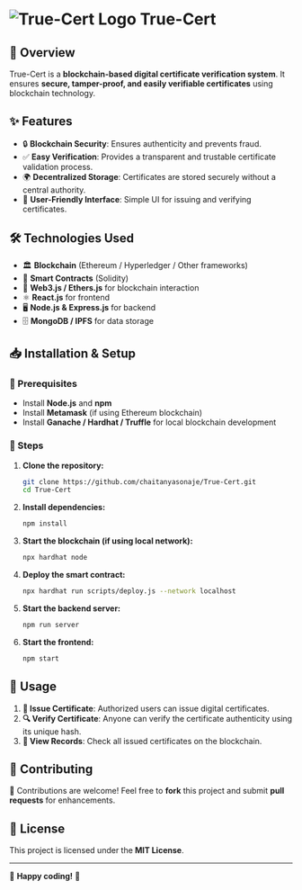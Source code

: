 # ![True-Cert Logo](https://your-logo-url.com/logo.png) True-Cert

## 🚀 Overview
True-Cert is a **blockchain-based digital certificate verification system**. It ensures **secure, tamper-proof, and easily verifiable certificates** using blockchain technology.

## ✨ Features
- 🔒 **Blockchain Security**: Ensures authenticity and prevents fraud.
- ✅ **Easy Verification**: Provides a transparent and trustable certificate validation process.
- 🌍 **Decentralized Storage**: Certificates are stored securely without a central authority.
- 🎨 **User-Friendly Interface**: Simple UI for issuing and verifying certificates.

## 🛠 Technologies Used
- 🏛 **Blockchain** (Ethereum / Hyperledger / Other frameworks)
- 📜 **Smart Contracts** (Solidity)
- 🔗 **Web3.js / Ethers.js** for blockchain interaction
- ⚛️ **React.js** for frontend
- 🖥 **Node.js & Express.js** for backend
- 🗄 **MongoDB / IPFS** for data storage

## 📥 Installation & Setup
### 🔹 Prerequisites
- Install **Node.js** and **npm**
- Install **Metamask** (if using Ethereum blockchain)
- Install **Ganache / Hardhat / Truffle** for local blockchain development

### 🔹 Steps
1. **Clone the repository:**
   ```sh
   git clone https://github.com/chaitanyasonaje/True-Cert.git
   cd True-Cert
   ```
2. **Install dependencies:**
   ```sh
   npm install
   ```
3. **Start the blockchain (if using local network):**
   ```sh
   npx hardhat node
   ```
4. **Deploy the smart contract:**
   ```sh
   npx hardhat run scripts/deploy.js --network localhost
   ```
5. **Start the backend server:**
   ```sh
   npm run server
   ```
6. **Start the frontend:**
   ```sh
   npm start
   ```

## 🎯 Usage
1. **📜 Issue Certificate**: Authorized users can issue digital certificates.
2. **🔍 Verify Certificate**: Anyone can verify the certificate authenticity using its unique hash.
3. **📂 View Records**: Check all issued certificates on the blockchain.

## 🤝 Contributing
🚀 Contributions are welcome! Feel free to **fork** this project and submit **pull requests** for enhancements.

## 📜 License
This project is licensed under the **MIT License**.

---

🎉 **Happy coding!** 🚀
